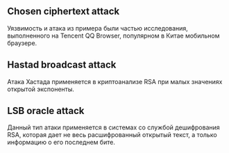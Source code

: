 ## Chosen ciphertext attack

Уязвимость и атака из примера были частью исследования, выполненного на Tencent QQ Browser, популярном в Китае мобильном браузере.

## Hastad broadcast attack

Атака Хастада применяется в криптоанализе RSA при малых значениях открытой экспоненты.

## LSB oracle attack

Данный тип атаки применяется в системах со службой дешифрования RSA, которая дает не весь расшифрованный открытый текст, а только информацию о его последнем бите.
